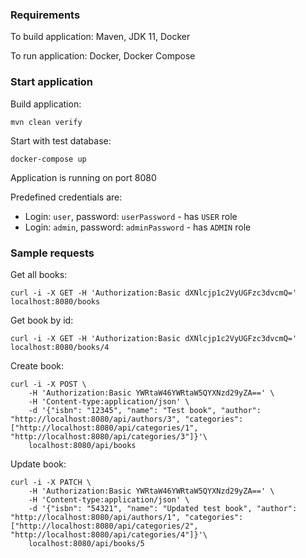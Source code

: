 ### Requirements

To build application: Maven, JDK 11, Docker

To run application: Docker, Docker Compose  

### Start application

Build application:
```
mvn clean verify
```

Start with test database:
```
docker-compose up
```

Application is running on port 8080

Predefined credentials are:

- Login: `user`, password: `userPassword` - has `USER` role
- Login: `admin`, password: `adminPassword` - has `ADMIN` role

### Sample requests

Get all books:
```
curl -i -X GET -H 'Authorization:Basic dXNlcjp1c2VyUGFzc3dvcmQ=' localhost:8080/books
```

Get book by id:
```
curl -i -X GET -H 'Authorization:Basic dXNlcjp1c2VyUGFzc3dvcmQ=' localhost:8080/books/4
```

Create book:
```
curl -i -X POST \
    -H 'Authorization:Basic YWRtaW46YWRtaW5QYXNzd29yZA==' \
    -H 'Content-type:application/json' \
    -d '{"isbn": "12345", "name": "Test book", "author": "http://localhost:8080/api/authors/3", "categories": ["http://localhost:8080/api/categories/1", "http://localhost:8080/api/categories/3"]}'\
    localhost:8080/api/books
```

Update book:
```
curl -i -X PATCH \                                                                                     
    -H 'Authorization:Basic YWRtaW46YWRtaW5QYXNzd29yZA==' \
    -H 'Content-type:application/json' \
    -d '{"isbn": "54321", "name": "Updated test book", "author": "http://localhost:8080/api/authors/1", "categories": ["http://localhost:8080/api/categories/2", "http://localhost:8080/api/categories/4"]}'\
    localhost:8080/api/books/5
```
